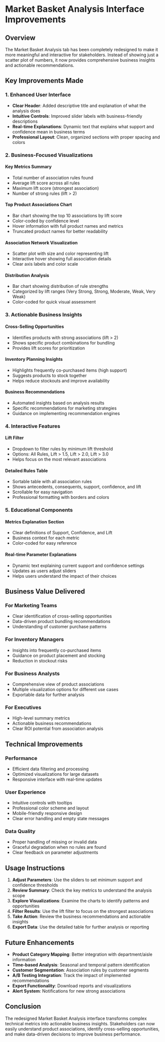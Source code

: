 # Market Basket Analysis Interface Improvements

## Overview
The Market Basket Analysis tab has been completely redesigned to make it more meaningful and interactive for stakeholders. Instead of showing just a scatter plot of numbers, it now provides comprehensive business insights and actionable recommendations.

## Key Improvements Made

### 1. **Enhanced User Interface**
- **Clear Header**: Added descriptive title and explanation of what the analysis does
- **Intuitive Controls**: Improved slider labels with business-friendly descriptions
- **Real-time Explanations**: Dynamic text that explains what support and confidence mean in business terms
- **Professional Layout**: Clean, organized sections with proper spacing and colors

### 2. **Business-Focused Visualizations**

#### **Key Metrics Summary**
- Total number of association rules found
- Average lift score across all rules
- Maximum lift score (strongest association)
- Number of strong rules (lift > 2)

#### **Top Product Associations Chart**
- Bar chart showing the top 10 associations by lift score
- Color-coded by confidence level
- Hover information with full product names and metrics
- Truncated product names for better readability

#### **Association Network Visualization**
- Scatter plot with size and color representing lift
- Interactive hover showing full association details
- Clear axis labels and color scale

#### **Distribution Analysis**
- Bar chart showing distribution of rule strengths
- Categorized by lift ranges (Very Strong, Strong, Moderate, Weak, Very Weak)
- Color-coded for quick visual assessment

### 3. **Actionable Business Insights**

#### **Cross-Selling Opportunities**
- Identifies products with strong associations (lift > 2)
- Shows specific product combinations for bundling
- Provides lift scores for prioritization

#### **Inventory Planning Insights**
- Highlights frequently co-purchased items (high support)
- Suggests products to stock together
- Helps reduce stockouts and improve availability

#### **Business Recommendations**
- Automated insights based on analysis results
- Specific recommendations for marketing strategies
- Guidance on implementing recommendation engines

### 4. **Interactive Features**

#### **Lift Filter**
- Dropdown to filter rules by minimum lift threshold
- Options: All Rules, Lift > 1.5, Lift > 2.0, Lift > 3.0
- Helps focus on the most relevant associations

#### **Detailed Rules Table**
- Sortable table with all association rules
- Shows antecedents, consequents, support, confidence, and lift
- Scrollable for easy navigation
- Professional formatting with borders and colors

### 5. **Educational Components**

#### **Metrics Explanation Section**
- Clear definitions of Support, Confidence, and Lift
- Business context for each metric
- Color-coded for easy reference

#### **Real-time Parameter Explanations**
- Dynamic text explaining current support and confidence settings
- Updates as users adjust sliders
- Helps users understand the impact of their choices

## Business Value Delivered

### **For Marketing Teams**
- Clear identification of cross-selling opportunities
- Data-driven product bundling recommendations
- Understanding of customer purchase patterns

### **For Inventory Managers**
- Insights into frequently co-purchased items
- Guidance on product placement and stocking
- Reduction in stockout risks

### **For Business Analysts**
- Comprehensive view of product associations
- Multiple visualization options for different use cases
- Exportable data for further analysis

### **For Executives**
- High-level summary metrics
- Actionable business recommendations
- Clear ROI potential from association analysis

## Technical Improvements

### **Performance**
- Efficient data filtering and processing
- Optimized visualizations for large datasets
- Responsive interface with real-time updates

### **User Experience**
- Intuitive controls with tooltips
- Professional color scheme and layout
- Mobile-friendly responsive design
- Clear error handling and empty state messages

### **Data Quality**
- Proper handling of missing or invalid data
- Graceful degradation when no rules are found
- Clear feedback on parameter adjustments

## Usage Instructions

1. **Adjust Parameters**: Use the sliders to set minimum support and confidence thresholds
2. **Review Summary**: Check the key metrics to understand the analysis scope
3. **Explore Visualizations**: Examine the charts to identify patterns and opportunities
4. **Filter Results**: Use the lift filter to focus on the strongest associations
5. **Take Action**: Review the business recommendations and actionable insights
6. **Export Data**: Use the detailed table for further analysis or reporting

## Future Enhancements

- **Product Category Mapping**: Better integration with department/aisle information
- **Time-based Analysis**: Seasonal and temporal pattern identification
- **Customer Segmentation**: Association rules by customer segments
- **A/B Testing Integration**: Track the impact of implemented recommendations
- **Export Functionality**: Download reports and visualizations
- **Alert System**: Notifications for new strong associations

## Conclusion

The redesigned Market Basket Analysis interface transforms complex technical metrics into actionable business insights. Stakeholders can now easily understand product associations, identify cross-selling opportunities, and make data-driven decisions to improve business performance. 